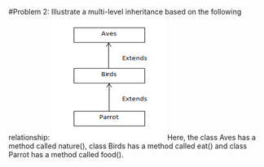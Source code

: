 #Problem 2:
Illustrate a multi-level inheritance based on the following relationship:
![Alt text](q3.png)
Here, the class Aves has a method called nature(), class Birds has a method called eat() and class Parrot has a method called food().
